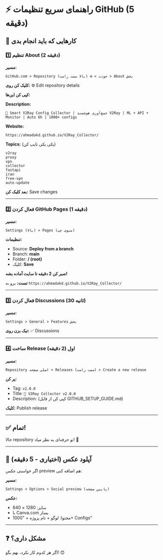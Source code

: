 # ⚡ راهنمای سریع تنظیمات GitHub (5 دقیقه)

## 🎯 کارهایی که باید انجام بدی

### 1️⃣ تنظیم About (2 دقیقه)

**مسیر:**
```
GitHub.com > Repository خودت > ⚙️ (بالا سمت راست) > About بخش
```

**کلیک کن روی:** ⚙️ Edit repository details

**کپی کن این‌ها:**

**Description:**
```
🚀 Smart V2Ray Config Collector | جمع‌آوری هوشمند V2Ray | ML + API + Monitor | Auto 6h | 1000+ configs
```

**Website:**
```
https://ahmadakd.github.io/V2Ray_Collector/
```

**Topics:** (یکی یکی تایپ کن)
```
v2ray
proxy
vpn
collector
fastapi
iran
free-vpn
auto-update
```

**بعد کلیک کن:** Save changes

---

### 2️⃣ فعال کردن GitHub Pages (1 دقیقه)

**مسیر:**
```
Settings (بالا) > Pages (منوی چپ)
```

**تنظیمات:**
- Source: **Deploy from a branch**
- Branch: **main**
- Folder: **/ (root)**
- کلیک: **Save**

**صبر کن 2 دقیقه تا سایت آماده بشه!**

**تست:** برو به `https://ahmadakd.github.io/V2Ray_Collector/`

---

### 3️⃣ فعال کردن Discussions (30 ثانیه)

**مسیر:**
```
Settings > General > Features بخش
```

**تیک بزن روی:** ✅ Discussions

---

### 4️⃣ ساخت Release اول (2 دقیقه)

**مسیر:**
```
Repository اصلی صفحه > Releases (سمت راست) > Create a new release
```

**پر کن:**
- Tag: `v2.0.0`
- Title: `🚀 V2Ray Collector v2.0.0`
- Description: (کپی کن از فایل GITHUB_SETUP_GUIDE.md)

**کلیک:** Publish release

---

## ✅ تمام!

حالا repository تو حرفه‌ای به نظر میاد! 🎉

---

## 📸 آپلود عکس (اختیاری - 5 دقیقه)

اگر خواستی عکس preview هم اضافه کنی:

**مسیر:**
```
Settings > Options > Social preview (پایین صفحه)
```

**عکس:**
- سایز: 1280 × 640
- با Canva.com بساز
- محتوا: لوگو + نام پروژه + "1000+ Configs"

---

## ❓ مشکل داری؟

اگر هر کدوم کار نکرد، بهم بگو! 😊


